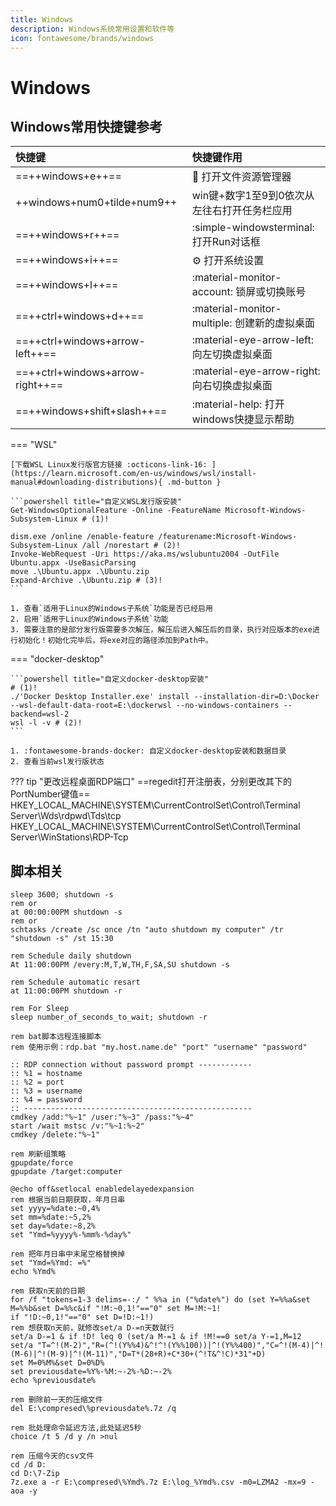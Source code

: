 ```yaml
---
title: Windows
description: Windows系统常用设置和软件等
icon: fontawesome/brands/windows
---
```


# Windows

## Windows常用快捷键参考

| 快捷键                            | 快捷键作用                                  |
| :------------------------------- | :----------------------------------------- |
| ==++windows+e++==                | :open_file_folder: 打开文件资源管理器        |
| ++windows+num0+tilde+num9++      | win键+数字1至9到0依次从左往右打开任务栏应用     |
| ==++windows+r++==                | :simple-windowsterminal: 打开Run对话框      |
| ==++windows+i++==                | :gear: 打开系统设置                          |
| ==++windows+l++==                | :material-monitor-account: 锁屏或切换账号    |
| ==++ctrl+windows+d++==           | :material-monitor-multiple: 创建新的虚拟桌面 |
| ==++ctrl+windows+arrow-left++==  | :material-eye-arrow-left: 向左切换虚拟桌面   |
| ==++ctrl+windows+arrow-right++== | :material-eye-arrow-right: 向右切换虚拟桌面  |
| ==++windows+shift+slash++==      | :material-help: 打开windows快捷显示帮助      |


=== "WSL"

    [下载WSL Linux发行版官方链接 :octicons-link-16: ](https://learn.microsoft.com/en-us/windows/wsl/install-manual#downloading-distributions){ .md-button }

    ```powershell title="自定义WSL发行版安装"
    Get-WindowsOptionalFeature -Online -FeatureName Microsoft-Windows-Subsystem-Linux # (1)!

    dism.exe /online /enable-feature /featurename:Microsoft-Windows-Subsystem-Linux /all /norestart # (2)!
    Invoke-WebRequest -Uri https://aka.ms/wslubuntu2004 -OutFile Ubuntu.appx -UseBasicParsing
    move .\Ubuntu.appx .\Ubuntu.zip
    Expand-Archive .\Ubuntu.zip # (3)!
    ```

    1. 查看`适用于Linux的Windows子系统`功能是否已经启用
    2. 启用`适用于Linux的Windows子系统`功能
    3. 需要注意的是部分发行版需要多次解压，解压后进入解压后的目录，执行对应版本的exe进行初始化！初始化完毕后，将exe对应的路径添加到Path中。


=== "docker-desktop"

    ```powershell title="自定义docker-desktop安装"
    # (1)!
    ./'Docker Desktop Installer.exe' install --installation-dir=D:\Docker --wsl-default-data-root=E:\dockerwsl --no-windows-containers --backend=wsl-2
    wsl -l -v # (2)!
    ```

    1. :fontawesome-brands-docker: 自定义docker-desktop安装和数据目录
    2. 查看当前wsl发行版状态

??? tip "更改远程桌面RDP端口"
    ==regedit打开注册表，分别更改其下的PortNumber键值==
    HKEY_LOCAL_MACHINE\SYSTEM\CurrentControlSet\Control\Terminal Server\Wds\rdpwd\Tds\tcp
    HKEY_LOCAL_MACHINE\SYSTEM\CurrentControlSet\Control\Terminal Server\WinStations\RDP-Tcp


## 脚本相关

```batch title="windows自动关闭脚本"
sleep 3600; shutdown -s
rem or
at 00:00:00PM shutdown -s
rem or
schtasks /create /sc once /tn "auto shutdown my computer" /tr "shutdown -s" /st 15:30

rem Schedule daily shutdown
At 11:00:00PM /every:M,T,W,TH,F,SA,SU shutdown -s

rem Schedule automatic resart
at 11:00:00PM shutdown -r

rem For Sleep
sleep number_of_seconds_to_wait; shutdown -r
```

```batch title="RDP.bat"
rem bat脚本远程连接脚本
rem 使用示例：rdp.bat "my.host.name.de" "port" "username" "password"

:: RDP connection without password prompt ------------
:: %1 = hostname
:: %2 = port
:: %3 = username
:: %4 = password
:: ---------------------------------------------------
cmdkey /add:"%~1" /user:"%~3" /pass:"%~4"
start /wait mstsc /v:"%~1:%~2"
cmdkey /delete:"%~1"

rem 刷新组策略
gpupdate/force
gpupdate /target:computer
```

```batch title="DailyCleanup.bat" hl_lines="15-16 25-26"
@echo off&setlocal enabledelayedexpansion
rem 根据当前日期获取，年月日串
set yyyy=%date:~0,4%
set mm=%date:~5,2%
set day=%date:~8,2%
set "Ymd=%yyyy%-%mm%-%day%"

rem 把年月日串中末尾空格替换掉
set "Ymd=%Ymd: =%"
echo %Ymd%

rem 获取n天前的日期
for /f "tokens=1-3 delims=-:/ " %%a in ("%date%") do (set Y=%%a&set M=%%b&set D=%%c&if "!M:~0,1!"=="0" set M=!M:~1!
if "!D:~0,1!"=="0" set D=!D:~1!)
rem 想获取n天前，就修改set/a D-=n天数就行
set/a D-=1 & if !D! leq 0 (set/a M-=1 & if !M!==0 set/a Y-=1,M=12
set/a "T=^!(M-2)","R=(^!(Y%%4)&^!^!(Y%%100))|^!(Y%%400)","C=^!(M-4)|^!(M-6)|^!(M-9)|^!(M-11)","D=T*(28+R)+C*30+(^!T&^!C)*31"+D)
set M=0%M%&set D=0%D%
set previousdate=%Y%-%M:~-2%-%D:~-2%
echo %previousdate%

rem 删除前一天的压缩文件
del E:\compresed\%previousdate%.7z /q

rem 批处理命令延迟方法,此处延迟5秒
choice /t 5 /d y /n >nul

rem 压缩今天的csv文件
cd /d D:
cd D:\7-Zip
7z.exe a -r E:\compresed\%Ymd%.7z E:\log_%Ymd%.csv -m0=LZMA2 -mx=9 -aoa -y
```
